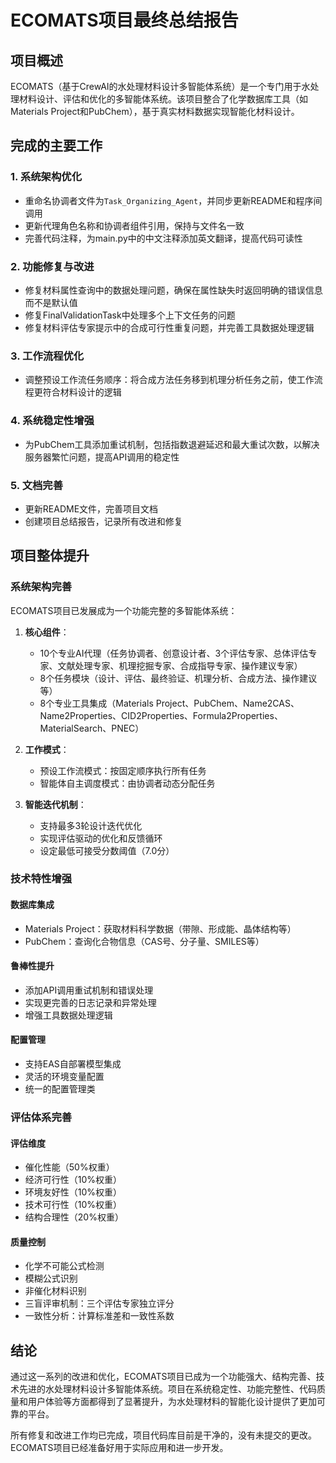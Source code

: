 # ECOMATS项目最终总结报告

## 项目概述

ECOMATS（基于CrewAI的水处理材料设计多智能体系统）是一个专门用于水处理材料设计、评估和优化的多智能体系统。该项目整合了化学数据库工具（如Materials Project和PubChem），基于真实材料数据实现智能化材料设计。

## 完成的主要工作

### 1. 系统架构优化
- 重命名协调者文件为`Task_Organizing_Agent`，并同步更新README和程序间调用
- 更新代理角色名称和协调者组件引用，保持与文件名一致
- 完善代码注释，为main.py中的中文注释添加英文翻译，提高代码可读性

### 2. 功能修复与改进
- 修复材料属性查询中的数据处理问题，确保在属性缺失时返回明确的错误信息而不是默认值
- 修复FinalValidationTask中处理多个上下文任务的问题
- 修复材料评估专家提示中的合成可行性重复问题，并完善工具数据处理逻辑

### 3. 工作流程优化
- 调整预设工作流任务顺序：将合成方法任务移到机理分析任务之前，使工作流程更符合材料设计的逻辑

### 4. 系统稳定性增强
- 为PubChem工具添加重试机制，包括指数退避延迟和最大重试次数，以解决服务器繁忙问题，提高API调用的稳定性

### 5. 文档完善
- 更新README文件，完善项目文档
- 创建项目总结报告，记录所有改进和修复

## 项目整体提升

### 系统架构完善
ECOMATS项目已发展成为一个功能完整的多智能体系统：

1. **核心组件**：
   - 10个专业AI代理（任务协调者、创意设计者、3个评估专家、总体评估专家、文献处理专家、机理挖掘专家、合成指导专家、操作建议专家）
   - 8个任务模块（设计、评估、最终验证、机理分析、合成方法、操作建议等）
   - 8个专业工具集成（Materials Project、PubChem、Name2CAS、Name2Properties、CID2Properties、Formula2Properties、MaterialSearch、PNEC）

2. **工作模式**：
   - 预设工作流模式：按固定顺序执行所有任务
   - 智能体自主调度模式：由协调者动态分配任务

3. **智能迭代机制**：
   - 支持最多3轮设计迭代优化
   - 实现评估驱动的优化和反馈循环
   - 设定最低可接受分数阈值（7.0分）

### 技术特性增强

#### 数据库集成
- Materials Project：获取材料科学数据（带隙、形成能、晶体结构等）
- PubChem：查询化合物信息（CAS号、分子量、SMILES等）

#### 鲁棒性提升
- 添加API调用重试机制和错误处理
- 实现更完善的日志记录和异常处理
- 增强工具数据处理逻辑

#### 配置管理
- 支持EAS自部署模型集成
- 灵活的环境变量配置
- 统一的配置管理类

### 评估体系完善

#### 评估维度
- 催化性能（50%权重）
- 经济可行性（10%权重）
- 环境友好性（10%权重）
- 技术可行性（10%权重）
- 结构合理性（20%权重）

#### 质量控制
- 化学不可能公式检测
- 模糊公式识别
- 非催化材料识别
- 三盲评审机制：三个评估专家独立评分
- 一致性分析：计算标准差和一致性系数

## 结论

通过这一系列的改进和优化，ECOMATS项目已成为一个功能强大、结构完善、技术先进的水处理材料设计多智能体系统。项目在系统稳定性、功能完整性、代码质量和用户体验等方面都得到了显著提升，为水处理材料的智能化设计提供了更加可靠的平台。

所有修复和改进工作均已完成，项目代码库目前是干净的，没有未提交的更改。ECOMATS项目已经准备好用于实际应用和进一步开发。